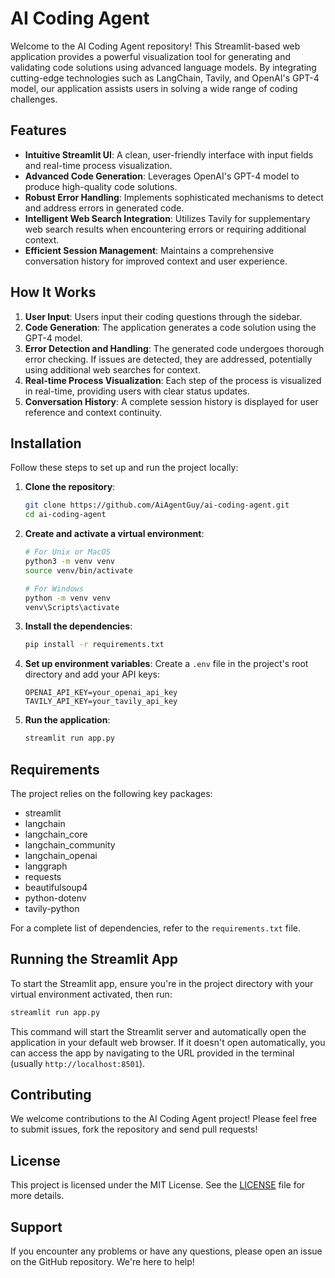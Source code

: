 # AI Coding Agent

Welcome to the AI Coding Agent repository! This Streamlit-based web application provides a powerful visualization tool for generating and validating code solutions using advanced language models. By integrating cutting-edge technologies such as LangChain, Tavily, and OpenAI's GPT-4 model, our application assists users in solving a wide range of coding challenges.

## Features

- **Intuitive Streamlit UI**: A clean, user-friendly interface with input fields and real-time process visualization.
- **Advanced Code Generation**: Leverages OpenAI's GPT-4 model to produce high-quality code solutions.
- **Robust Error Handling**: Implements sophisticated mechanisms to detect and address errors in generated code.
- **Intelligent Web Search Integration**: Utilizes Tavily for supplementary web search results when encountering errors or requiring additional context.
- **Efficient Session Management**: Maintains a comprehensive conversation history for improved context and user experience.

## How It Works

1. **User Input**: Users input their coding questions through the sidebar.
2. **Code Generation**: The application generates a code solution using the GPT-4 model.
3. **Error Detection and Handling**: The generated code undergoes thorough error checking. If issues are detected, they are addressed, potentially using additional web searches for context.
4. **Real-time Process Visualization**: Each step of the process is visualized in real-time, providing users with clear status updates.
5. **Conversation History**: A complete session history is displayed for user reference and context continuity.

## Installation

Follow these steps to set up and run the project locally:

1. **Clone the repository**:
   ```bash
   git clone https://github.com/AiAgentGuy/ai-coding-agent.git
   cd ai-coding-agent
   ```

2. **Create and activate a virtual environment**:
   ```bash
   # For Unix or MacOS
   python3 -m venv venv
   source venv/bin/activate

   # For Windows
   python -m venv venv
   venv\Scripts\activate
   ```

3. **Install the dependencies**:
   ```bash
   pip install -r requirements.txt
   ```

4. **Set up environment variables**:
   Create a `.env` file in the project's root directory and add your API keys:
   ```
   OPENAI_API_KEY=your_openai_api_key
   TAVILY_API_KEY=your_tavily_api_key
   ```

5. **Run the application**:
   ```bash
   streamlit run app.py
   ```

## Requirements

The project relies on the following key packages:

- streamlit
- langchain
- langchain_core
- langchain_community
- langchain_openai
- langgraph
- requests
- beautifulsoup4
- python-dotenv
- tavily-python

For a complete list of dependencies, refer to the `requirements.txt` file.

## Running the Streamlit App

To start the Streamlit app, ensure you're in the project directory with your virtual environment activated, then run:

```bash
streamlit run app.py
```

This command will start the Streamlit server and automatically open the application in your default web browser. If it doesn't open automatically, you can access the app by navigating to the URL provided in the terminal (usually `http://localhost:8501`).

## Contributing

We welcome contributions to the AI Coding Agent project! Please feel free to submit issues, fork the repository and send pull requests!

## License

This project is licensed under the MIT License. See the [LICENSE](LICENSE) file for more details.

## Support

If you encounter any problems or have any questions, please open an issue on the GitHub repository. We're here to help!
